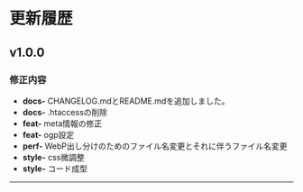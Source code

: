 # 更新履歴

## v1.0.0

### 修正内容
-   **docs-** CHANGELOG.mdとREADME.mdを追加しました。
-   **docs-** .htaccessの削除
-   **feat-** meta情報の修正
-   **feat-** ogp設定
-   **perf-** WebP出し分けのためのファイル名変更とそれに伴うファイル名変更
-   **style-** css微調整
-   **style-** コード成型


---